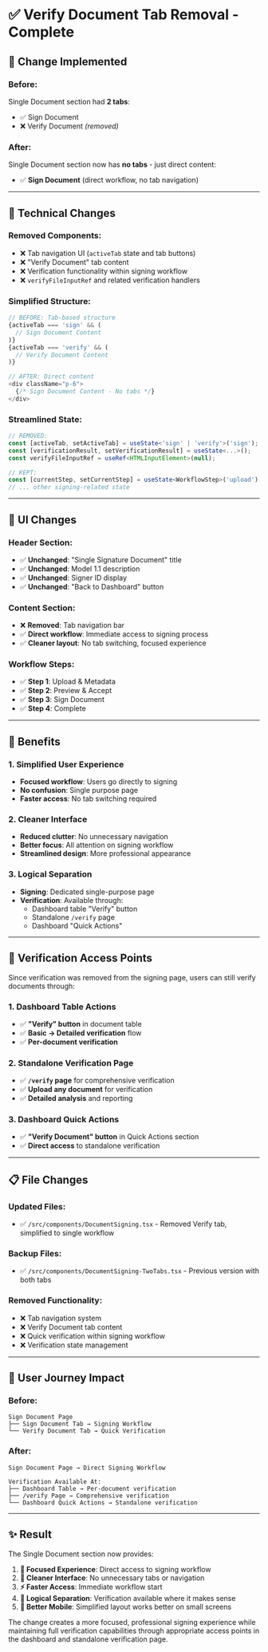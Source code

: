 # ✅ Verify Document Tab Removal - Complete

## 🎯 **Change Implemented**

### **Before:**
Single Document section had **2 tabs**:
- ✅ Sign Document
- ❌ Verify Document *(removed)*

### **After:**
Single Document section now has **no tabs** - just direct content:
- ✅ **Sign Document** (direct workflow, no tab navigation)

---

## 🔧 **Technical Changes**

### **Removed Components:**
- ❌ Tab navigation UI (`activeTab` state and tab buttons)
- ❌ "Verify Document" tab content
- ❌ Verification functionality within signing workflow
- ❌ `verifyFileInputRef` and related verification handlers

### **Simplified Structure:**
```typescript
// BEFORE: Tab-based structure
{activeTab === 'sign' && (
  // Sign Document Content
)}
{activeTab === 'verify' && (
  // Verify Document Content
)}

// AFTER: Direct content
<div className="p-6">
  {/* Sign Document Content - No tabs */}
</div>
```

### **Streamlined State:**
```typescript
// REMOVED:
const [activeTab, setActiveTab] = useState<'sign' | 'verify'>('sign');
const [verificationResult, setVerificationResult] = useState<...>();
const verifyFileInputRef = useRef<HTMLInputElement>(null);

// KEPT:
const [currentStep, setCurrentStep] = useState<WorkflowStep>('upload');
// ... other signing-related state
```

---

## 🎨 **UI Changes**

### **Header Section:**
- ✅ **Unchanged**: "Single Signature Document" title
- ✅ **Unchanged**: Model 1.1 description
- ✅ **Unchanged**: Signer ID display
- ✅ **Unchanged**: "Back to Dashboard" button

### **Content Section:**
- ❌ **Removed**: Tab navigation bar
- ✅ **Direct workflow**: Immediate access to signing process
- ✅ **Cleaner layout**: No tab switching, focused experience

### **Workflow Steps:**
- ✅ **Step 1**: Upload & Metadata
- ✅ **Step 2**: Preview & Accept
- ✅ **Step 3**: Sign Document
- ✅ **Step 4**: Complete

---

## 🚀 **Benefits**

### **1. Simplified User Experience**
- **Focused workflow**: Users go directly to signing
- **No confusion**: Single purpose page
- **Faster access**: No tab switching required

### **2. Cleaner Interface**
- **Reduced clutter**: No unnecessary navigation
- **Better focus**: All attention on signing workflow
- **Streamlined design**: More professional appearance

### **3. Logical Separation**
- **Signing**: Dedicated single-purpose page
- **Verification**: Available through:
  - Dashboard table "Verify" button
  - Standalone `/verify` page
  - Dashboard "Quick Actions"

---

## 📍 **Verification Access Points**

Since verification was removed from the signing page, users can still verify documents through:

### **1. Dashboard Table Actions**
- ✅ **"Verify" button** in document table
- ✅ **Basic → Detailed verification** flow
- ✅ **Per-document verification**

### **2. Standalone Verification Page**
- ✅ **`/verify` page** for comprehensive verification
- ✅ **Upload any document** for verification
- ✅ **Detailed analysis** and reporting

### **3. Dashboard Quick Actions**
- ✅ **"Verify Document" button** in Quick Actions section
- ✅ **Direct access** to standalone verification

---

## 📋 **File Changes**

### **Updated Files:**
- ✅ `/src/components/DocumentSigning.tsx` - Removed Verify tab, simplified to single workflow

### **Backup Files:**
- ✅ `/src/components/DocumentSigning-TwoTabs.tsx` - Previous version with both tabs

### **Removed Functionality:**
- ❌ Tab navigation system
- ❌ Verify Document tab content
- ❌ Quick verification within signing workflow
- ❌ Verification state management

---

## 🎯 **User Journey Impact**

### **Before:**
```
Sign Document Page
├── Sign Document Tab → Signing Workflow
└── Verify Document Tab → Quick Verification
```

### **After:**
```
Sign Document Page → Direct Signing Workflow

Verification Available At:
├── Dashboard Table → Per-document verification
├── /verify Page → Comprehensive verification
└── Dashboard Quick Actions → Standalone verification
```

---

## ✨ **Result**

The Single Document section now provides:

1. **🎯 Focused Experience**: Direct access to signing workflow
2. **🧹 Cleaner Interface**: No unnecessary tabs or navigation
3. **⚡ Faster Access**: Immediate workflow start
4. **🔄 Logical Separation**: Verification available where it makes sense
5. **📱 Better Mobile**: Simplified layout works better on small screens

The change creates a more focused, professional signing experience while maintaining full verification capabilities through appropriate access points in the dashboard and standalone verification page.